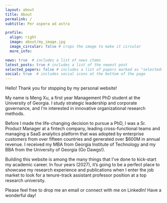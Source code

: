 ```yaml
---
layout: about
title: About
permalink: /
subtitle: Per aspera ad astra

profile:
  align: right
  image: about/my_image.jpg
  image_circular: false # crops the image to make it circular
  more_info:

news: true  # includes a list of news items
latest_posts: true # includes a list of the newest post
selected_papers: false # includes a list of papers marked as "selected={true}"
social: true  # includes social icons at the bottom of the page
---
```


Hello! Thank you for stopping by my personal website!

My name is Meng Xu, a first year Management PhD student at the University of Georgia. I study strategic leadership and corporate governance, and I'm interested in innovative organizational research methods.

Before I made the life-changing decision to pursue a PhD, I was a Sr. Product Manager at a fintech company, leading cross-functional teams and managing a SaaS analytics platform that was adopted by enterprise customers from over fifteen countries and generated over $600M in annual revenue. I received my MBA from Georgia Institute of Technology and my BBA from the University of Georgia (Go Dawgs!).

Building this website is among the many things that I’ve done to kick-start my academic career. In four years (2027), it’s going to be a perfect place to showcase my research experience and publications when I enter the job market to look for a tenure-track assistant professor position at a top research university.

Please feel free to drop me an email or connect with me on LinkedIn! Have a wonderful day! <i class="fas fa-coffee"></i>
